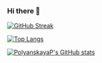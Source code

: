 ### Hi there 👋

[![GitHub Streak](http://github-readme-streak-stats.herokuapp.com?user=PolyanskayaP&theme=dark&background=000000)](https://git.io/streak-stats)

[![Top Langs](https://github-readme-stats.vercel.app/api/top-langs/?username=PolyanskayaP&layout=compact&theme=vision-friendly-dark)](https://github.com/anuraghazra/github-readme-stats)

<a href="http://www.github.com/PolyanskayaP"><img src="https://github-readme-stats.vercel.app/api?username=PolyanskayaP&show_icons=true&hide=&count_private=true&title_color=3382ed&text_color=ffffff&icon_color=3382ed&bg_color=000000&hide_border=true&show_icons=true" alt="PolyanskayaP's GitHub stats" /></a>

<!--
**PolyanskayaP/PolyanskayaP** is a ✨ _special_ ✨ repository because its `README.md` (this file) appears on your GitHub profile.

Here are some ideas to get you started:

- 🔭 I’m currently working on ...
- 🌱 I’m currently learning ...
- 👯 I’m looking to collaborate on ...
- 🤔 I’m looking for help with ...
- 💬 Ask me about ...
- 📫 How to reach me: ...
- 😄 Pronouns: ...
- ⚡ Fun fact: ...
-->
